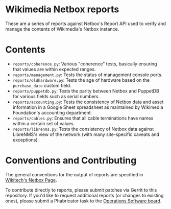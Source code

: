 # Wikimedia Netbox reports #

These are a series of reports against Netbox's Report API used to
verify and manage the contents of Wikimedia's Netbox instance.

# Contents #

* `reports/coherence.py`: Various "coherence" tests, basically ensuring that values are within expected ranges.
* `reports/management.py`: Tests the status of management console ports.
* `reports/oldhardware.py`: Tests the age of hardware based on the `purchase_date` custom field.
* `reports/puppetdb.py`: Tests the parity between Netbox and PuppetDB for various fields such as serial numbers.
* `reports/accounting.py`: Tests the consistency of Netbox data and asset information in a Google Sheet spreadsheet as maintained by Wikimedia Foundation's accounting department.
* `reports/cables.py`: Ensures that all cable terminations have names within a certain set of values.
* `reports/librenms.py`: Tests the consistency of Netbox data against LibreNMS's view of the network (with many site-specific caveats and exceptions).

# Conventions and Contributing #

The general conventions for the output of reports are specified in
[Wikitech's Netbox Page](https://wikitech.wikimedia.org/wiki/Netbox#Reports).

To contribute directly to reports, please submit patches via Gerrit to
this repository. If you'd like to request additional reports (or
changes to existing ones), please submit a Phabricator task to the
[Operations Software board](https://phabricator.wikimedia.org/tag/operations-software-development/).
